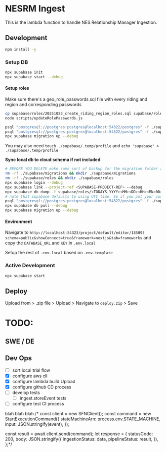 # NESRM Ingest

This is the lambda function to handle NES Relationship Manager Ingestion.

## Development

```bash
npm install -y
```

### Setup DB

```bash
npx supabase init
npx supabase start --debug
```

#### Setup roles

Make sure there's a geo_role_passwords.sql file with every riding and region and corresponding passwords

```bash
cp supabase/roles/20251023_create_riding_region_roles.sql supabase/roles/20251023_create_riding_region_roles_with_passwords.sql
node scripts/updateRolePasswords.js
```

```bash
psql "postgresql://postgres:postgres@localhost:54322/postgres" -f ./supabase/roles/init_sys_roles.sql
psql "postgresql://postgres:postgres@localhost:54322/postgres" -f ./supabase/roles/20251023_create_riding_region_roles_with_passwords.sql
npx supabase migration up --debug
```

You may also need `touch ./supabase/.temp/profile` and `echo "supabase" > ./supabase/.temp/profile`

**Sync local db to cloud schema if not included**

```bash
# BEFORE YOU DELETE make some sort of backup for the migration folder and copy contents there then
rm -rf ./supabase/migrations && mkdir ./supabase/migrations
rm -rf ./supabase/roles && mkdir ./supabase/roles
npx supabase login --debug
npx supabase link --project-ref <SUPABASE-PROJECT-REF> --debug
npx supabase db dump -f supabase/roles/<TODAYS-YYYY><MM><DD><HH><MN>00roles.sql --role-only --debug
# note that supabase defaults to using UTC time. So if you put your current time, it might run earlier or later in order then you expect
psql "postgresql://postgres:postgres@localhost:54322/postgres" -f ./supabase/roles/<TODAYS-YYYY><MM><DD><HH><MN>roles.sql
npx supabase db pull --debug
npx supabase migration up --debug
```

#### Environment

Navigate to `http://localhost:54323/project/default/editor/18509?schema=public&showConnect=true&framework=nextjs&tab=frameworks` and copy the `DATABASE_URL` and `KEY` in `.env.local`

Setup the rest of `.env.local` based on `.env.template`

### Active Development

```bash
npx supabase start
```

## Deploy

Upload from > .zip file > Upload > Navigate to `deploy.zip` > Save

# TODO:

## SWE / DE

## Dev Ops

- [ ] sort local trial flow
- [x] configure aws cli
- [x] configure lambda build Upload
- [x] configure github CD process
- [ ] develop tests
  - [ ] ingest.storeEvent tests
- [ ] configure test CI process

blah blah blah
/\*
const client = new SFNClient();
const command = new StartExecutionCommand({
stateMachineArn: process.env.STATE_MACHINE,
input: JSON.stringify(event),
});

const result = await client.send(command);
let response = {
statusCode: 200,
body: JSON.stringify({
ingestionStatus: data,
pipelineStatus: result,
}),
};\*/
